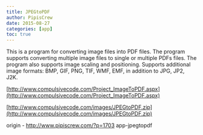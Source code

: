 ```yaml
---
title: JPEGtoPDF
author: PipisCrew
date: 2015-08-27
categories: [app]
toc: true
---
```


This is a program for converting image files into PDF files.  The program supports converting multiple image files to single or multiple PDFs files.  The program also supports image scaling and positioning. Supports additional image formats:  BMP, GIF, PNG, TIF, WMF, EMF, in addition to JPG, JP2, J2K.

[http://www.compulsivecode.com/Project_ImageToPDF.aspx](http://www.compulsivecode.com/Project_ImageToPDF.aspx)

[http://www.compulsivecode.com/images/JPEGtoPDF.zip](http://www.compulsivecode.com/images/JPEGtoPDF.zip)

origin - http://www.pipiscrew.com/?p=1703 app-jpegtopdf